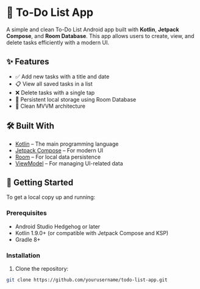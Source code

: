 # 📝 To-Do List App

A simple and clean To-Do List Android app built with **Kotlin**, **Jetpack Compose**, and **Room Database**. This app allows users to create, view, and delete tasks efficiently with a modern UI.

## ✨ Features

- ✅ Add new tasks with a title and date
- 📋 View all saved tasks in a list
- ❌ Delete tasks with a single tap
- 💾 Persistent local storage using Room Database
- 🧠 Clean MVVM architecture

## 🛠 Built With

- [Kotlin](https://kotlinlang.org/) – The main programming language
- [Jetpack Compose](https://developer.android.com/jetpack/compose) – For modern UI
- [Room](https://developer.android.com/jetpack/androidx/releases/room) – For local data persistence
- [ViewModel](https://developer.android.com/topic/libraries/architecture/viewmodel) – For managing UI-related data

## 🚀 Getting Started

To get a local copy up and running:

### Prerequisites

- Android Studio Hedgehog or later
- Kotlin 1.9.0+ (or compatible with Jetpack Compose and KSP)
- Gradle 8+

### Installation

1. Clone the repository:

```bash
git clone https://github.com/yourusername/todo-list-app.git
